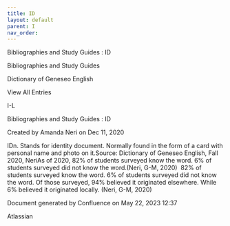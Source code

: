 ```yaml
---
title: ID
layout: default
parent: I
nav_order:
---
```


Bibliographies and Study Guides : ID

Bibliographies and Study Guides

Dictionary of Geneseo English

View All Entries

I-L

Bibliographies and Study Guides : ID

Created by  Amanda Neri on Dec 11, 2020

IDn. Stands for identity document. Normally found in the form of a card with personal name and photo on it.Source: Dictionary of Geneseo English, Fall 2020, NeriAs of 2020, 82% of students surveyed know the word. 6% of students surveyed did not know the word.(Neri, G-M, 2020)  82% of students surveyed know the word. 6% of students surveyed did not know the word. Of those surveyed, 94% believed it originated elsewhere. While 6% believed it originated locally. (Neri, G-M, 2020)

Document generated by Confluence on May 22, 2023 12:37

Atlassian
